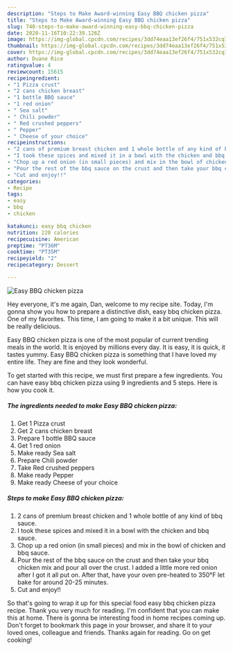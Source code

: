 ```yaml
---
description: "Steps to Make Award-winning Easy BBQ chicken pizza"
title: "Steps to Make Award-winning Easy BBQ chicken pizza"
slug: 740-steps-to-make-award-winning-easy-bbq-chicken-pizza
date: 2020-11-16T10:22:39.126Z
image: https://img-global.cpcdn.com/recipes/3dd74eaa13ef26f4/751x532cq70/easy-bbq-chicken-pizza-recipe-main-photo.jpg
thumbnail: https://img-global.cpcdn.com/recipes/3dd74eaa13ef26f4/751x532cq70/easy-bbq-chicken-pizza-recipe-main-photo.jpg
cover: https://img-global.cpcdn.com/recipes/3dd74eaa13ef26f4/751x532cq70/easy-bbq-chicken-pizza-recipe-main-photo.jpg
author: Duane Rice
ratingvalue: 4
reviewcount: 15615
recipeingredient:
- "1 Pizza crust"
- "2 cans chicken breast"
- "1 bottle BBQ sauce"
- "1 red onion"
- " Sea salt"
- " Chili powder"
- " Red crushed peppers"
- " Pepper"
- " Cheese of your choice"
recipeinstructions:
- "2 cans of premium breast chicken and 1 whole bottle of any kind of bbq sauce."
- "I took these spices and mixed it in a bowl with the chicken and bbq sauce."
- "Chop up a red onion (in small pieces) and mix in the bowl of chicken and bbq sauce."
- "Pour the rest of the bbq sauce on the crust and then take your bbq chicken mix and pour all over the crust. I added a little more red onion after I got it all put on. After that, have your oven pre-heated to 350°F let bake for around 20-25 minutes."
- "Cut and enjoy!!"
categories:
- Recipe
tags:
- easy
- bbq
- chicken

katakunci: easy bbq chicken 
nutrition: 220 calories
recipecuisine: American
preptime: "PT36M"
cooktime: "PT35M"
recipeyield: "2"
recipecategory: Dessert

---
```



![Easy BBQ chicken pizza](https://img-global.cpcdn.com/recipes/3dd74eaa13ef26f4/751x532cq70/easy-bbq-chicken-pizza-recipe-main-photo.jpg)

Hey everyone, it's me again, Dan, welcome to my recipe site. Today, I'm gonna show you how to prepare a distinctive dish, easy bbq chicken pizza. One of my favorites. This time, I am going to make it a bit unique. This will be really delicious.



Easy BBQ chicken pizza is one of the most popular of current trending meals in the world. It is enjoyed by millions every day. It is easy, it is quick, it tastes yummy. Easy BBQ chicken pizza is something that I have loved my entire life. They are fine and they look wonderful.


To get started with this recipe, we must first prepare a few ingredients. You can have easy bbq chicken pizza using 9 ingredients and 5 steps. Here is how you cook it.

<!--inarticleads1-->

##### The ingredients needed to make Easy BBQ chicken pizza:

1. Get 1 Pizza crust
1. Get 2 cans chicken breast
1. Prepare 1 bottle BBQ sauce
1. Get 1 red onion
1. Make ready  Sea salt
1. Prepare  Chili powder
1. Take  Red crushed peppers
1. Make ready  Pepper
1. Make ready  Cheese of your choice




<!--inarticleads2-->

##### Steps to make Easy BBQ chicken pizza:

1. 2 cans of premium breast chicken and 1 whole bottle of any kind of bbq sauce.
1. I took these spices and mixed it in a bowl with the chicken and bbq sauce.
1. Chop up a red onion (in small pieces) and mix in the bowl of chicken and bbq sauce.
1. Pour the rest of the bbq sauce on the crust and then take your bbq chicken mix and pour all over the crust. I added a little more red onion after I got it all put on. After that, have your oven pre-heated to 350°F let bake for around 20-25 minutes.
1. Cut and enjoy!!




So that's going to wrap it up for this special food easy bbq chicken pizza recipe. Thank you very much for reading. I'm confident that you can make this at home. There is gonna be interesting food in home recipes coming up. Don't forget to bookmark this page in your browser, and share it to your loved ones, colleague and friends. Thanks again for reading. Go on get cooking!
